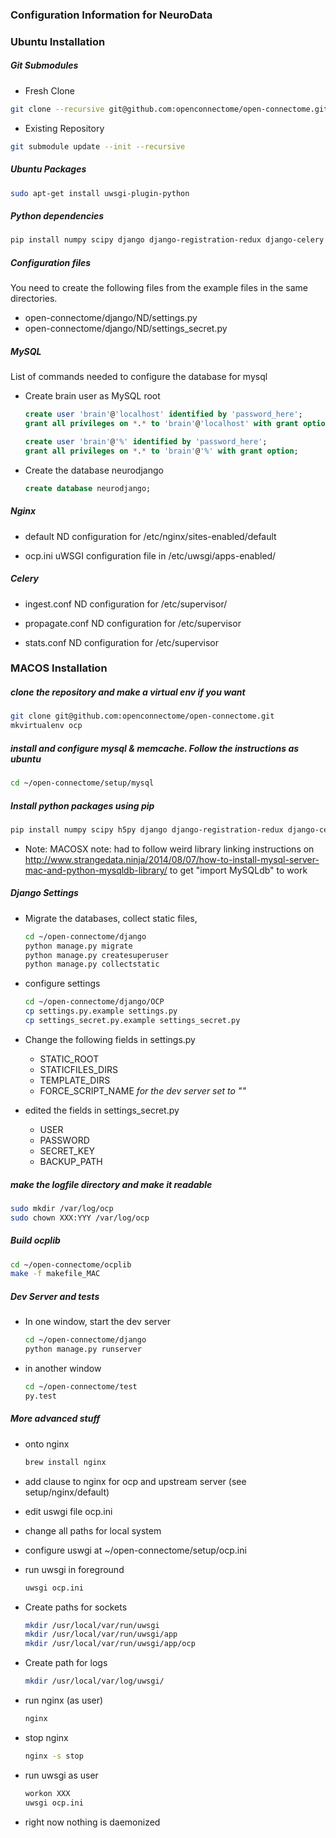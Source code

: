 ### Configuration Information for NeuroData

### Ubuntu Installation

##### Git Submodules

* Fresh Clone
```sh
git clone --recursive git@github.com:openconnectome/open-connectome.git
```
* Existing Repository
```sh
git submodule update --init --recursive
```

##### Ubuntu Packages

```sh
sudo apt-get install uwsgi-plugin-python
```

##### Python dependencies 

```sh
pip install numpy scipy django django-registration-redux django-celery mysql-python pytest pillow pylibmc posix_ipc networkx nibabel lxml boto3 requests h5py blosc
```

##### Configuration files

You need to create the following files from the example files in the same directories.
  * open-connectome/django/ND/settings.py
  * open-connectome/django/ND/settings_secret.py

##### MySQL 

List of commands needed to configure the database for mysql

  * Create brain user as MySQL root
    
    ```sql
    create user 'brain'@'localhost' identified by 'password_here';
    grant all privileges on *.* to 'brain'@'localhost' with grant option;

    create user 'brain'@'%' identified by 'password_here';
    grant all privileges on *.* to 'brain'@'%' with grant option;
    ```

  * Create the database neurodjango
    
    ```sql
    create database neurodjango;
    ```

##### Nginx

  * default
    ND configuration for /etc/nginx/sites-enabled/default
  
  * ocp.ini
    uWSGI configuration file in /etc/uwsgi/apps-enabled/

##### Celery
  
  * ingest.conf
    ND configuration for /etc/supervisor/
  
  * propagate.conf 
    ND configuration for /etc/supervisor

  * stats.conf
    ND configuration for /etc/supervisor


### MACOS Installation

##### clone the repository and make a virtual env if you want
  ```sh
  git clone git@github.com:openconnectome/open-connectome.git
  mkvirtualenv ocp
  ```

##### install and configure mysql & memcache. Follow the instructions as ubuntu
  ```sh
  cd ~/open-connectome/setup/mysql
  ```

##### Install python packages using pip
  ```sh
  pip install numpy scipy h5py django django-registration-redux django-celery mysql-python pytest pillow pylibmc posix_ipc
  ```
  * Note: MACOSX note: had to follow weird library linking instructions on http://www.strangedata.ninja/2014/08/07/how-to-install-mysql-server-mac-and-python-mysqldb-library/ to get "import MySQLdb" to work

##### Django Settings
  
  * Migrate the databases, collect static files,
    ```sh
    cd ~/open-connectome/django
    python manage.py migrate
    python manage.py createsuperuser
    python manage.py collectstatic
    ```

  * configure settings
    ```sh
    cd ~/open-connectome/django/OCP
    cp settings.py.example settings.py
    cp settings_secret.py.example settings_secret.py
    ```

  * Change the following fields in settings.py
    * STATIC_ROOT
    * STATICFILES_DIRS
    * TEMPLATE_DIRS
    * FORCE_SCRIPT_NAME *for the dev server set to ""*

  * edited the fields in settings_secret.py
    * USER
    * PASSWORD
    * SECRET_KEY
    * BACKUP_PATH

##### make the logfile directory and make it readable
  ```sh
  sudo mkdir /var/log/ocp
  sudo chown XXX:YYY /var/log/ocp
  ```

##### Build ocplib
  ```sh
  cd ~/open-connectome/ocplib
  make -f makefile_MAC
  ```

##### Dev Server and tests
  * In one window, start the dev server
    ```sh
    cd ~/open-connectome/django
    python manage.py runserver
    ```

  * in another window
    ```sh
    cd ~/open-connectome/test
    py.test
    ```

##### More advanced stuff

  * onto nginx
    ```sh
    brew install nginx
    ```

  * add clause to nginx for ocp and upstream server (see setup/nginx/default)
  * edit uswgi file ocp.ini
  * change all paths for local system
  * configure uswgi at ~/open-connectome/setup/ocp.ini
  * run uwsgi in foreground
    ```sh
    uwsgi ocp.ini
    ```

  * Create paths for sockets
    ```sh
    mkdir /usr/local/var/run/uwsgi
    mkdir /usr/local/var/run/uwsgi/app
    mkdir /usr/local/var/run/uwsgi/app/ocp
    ```

  * Create path for logs
    ```sh
    mkdir /usr/local/var/log/uwsgi/
    ```

  * run nginx (as user)
    ```sh
    nginx
    ```

  * stop nginx
    ```sh
    nginx -s stop
    ```

  * run uwsgi as user
    ```sh
    workon XXX
    uwsgi ocp.ini
    ```

  * right now nothing is daemonized
